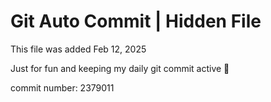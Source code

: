 # Git Auto Commit | Hidden File

This file was added Feb 12, 2025

Just for fun and keeping my daily git commit active 🤪

commit number: 2379011
